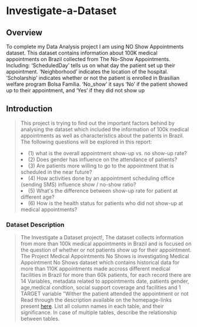 # Investigate-a-Dataset
<a id='intro'></a>
## Overview
To complete my Data Analysis project I am using NO Show Appointments dataset. This dataset contains information about 100K medical appointments on Brazil collected from The No-Show Appointments. Including: ‘ScheduledDay’ tells us on what day the patient set up their appointment. ‘Neighborhood’ indicates the location of the hospital. ‘Scholarship’ indicates whether or not the patient is enrolled in Brasilian welfare program Bolsa Família. ‘No_show’ it says ‘No’ if the patient showed up to their appointment, and ‘Yes’ if they did not show up

## Introduction
>This project is trying to find out the important factors behind by analysing the dataset which included the information of 100k medical appointments as well as characteristics about the patients in Brazil. The following questions will be explored in this report:
><li>(1) what is the overall appointment show-up vs. no show-up rate?</li>
><li>(2) Does gender has influence on the attendance of patients?</li>
><li>(3) Are patients more willing to go to the appointment that is scheduled in the near future?</li>
><li>(4) How activities done by an appointment scheduling office (sending SMS) influence show / no-show ratio?</li>
><li>(5) What's the difference between show-up rate for patient at different age?</li>
><li>(6) How is the health status for patients who did not show-up at medical appointments?


### Dataset Description 

> The Investigate a Dataset project!, The dataset collects information from more than 100k medical appointments in Brazil and is focused on the question of whether or not patients show up for their appointment. The Project Medical Appointments No Shows is investigating Medical Appointment No Shows dataset which contains historical data for more than 110K appointments made accross different medical facilities in Brazil for more than 60k patients, for each record there are 14 Variables, metadata related to appointments date, patients gender, age,medical condtion, social support coverage and facilities and 1 TARGET variable "Wither the patient attended the appointment or not 
Read through the description available on the homepage-links present [here](https://docs.google.com/document/d/e/2PACX-1vTlVmknRRnfy_4eTrjw5hYGaiQim5ctr9naaRd4V9du2B5bxpd8FEH3KtDgp8qVekw7Cj1GLk1IXdZi/pub?embedded=True). List all column names in each table, and their significance. In case of multiple tables, describe the relationship between tables. 

